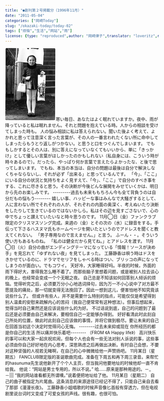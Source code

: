 ```yaml
---
title: "●創刊第２号掲載分（1996年11月）"
date: "2011-05-04"
categories: ["岡崎Today"]
slug: "/okazaki-today/today-02"
tags: ["烦恼","生活","网站","雨"]
license: {type: "reproduced",author: "岡崎律子",translator: "loveritz",reproduced-url: "http://www.ne.jp/asahi/okazaki/book/today/today2.html",reproduced-website: "岡崎律子Book"}
---
```


[![753](./images/753.gif)](./images/753.gif)寒い毎日、あなたはよく眠れていますか。夜中、雨が降っていると私は眠れません。それと問題を抱えている時。人からの相談を受けてしまった時も。 人の悩み相談に私は答えられない。聞いた後よく考えて、よかれと思って注意深く言った言葉が、その人の一番言われたくない所に命中してしまったらもうとり返しがつかない。と思うと口をつぐんでしまいます。 でももしかするとその人は、別に答えになっていなくてもいいから、単に「きっかけ」として優しい言葉がほしかったのかもしれない（私自身には、こういう時が時々あるので）。だったら、やっぱり何か言葉で言えたらよかったな、と後で思ってしまいます。 でもね、本当の本当は、自分の問題は最後は自分で解決しなくちゃならないし、それが必ず「出来る」と思っているんです。 「今」、「ここ」にいる自分の状況と気持ちをよく見すえて、「今」、「ここ」で自分のすべき事をする、これに尽きると思う。その決断が今後どんな展開をみせていくかは、明日から先のお楽しみです。 ---------過去も未来ももちろん今も全て背負うのは自分だもの悩もう-------- 嬉しい事、ハッピーな事はみんなで大騒ぎするとして、人に言わない所でそれぞれの人が、それぞれの内面の奥深く、考えぬいたり決断をしたりして生きているのではないかしら。私はその辺を見すごさないで、心の中でちょっと讃えていたいなと時々思うのです。 11月◯日（金）ファンクラブ限定のクリスマスソング完成。来週の（金）とその次の（水）に録音をする。手伝って下さるハスヌマ氏もホームページを開いたというのでアドレスを聞くと教えてくれない。 「男子専用なので言えません。」と言う。 ふーん・・。そういう使い方もあるものね。 「私のは健全だから見てね。」とアドレスを渡す。 11月◯日（火）自分の曲がエンディングテーマになっている「情報！ソースが決め手」を見忘れて「ゆずれない夜」を見てしまった。 工藤静香は唄う時はドスをきかせているのに、ドラマでセリフをしゃべる時はつい、ブリッコの声になってしまうのが面白い。でもコワイ。 天好冷，大家睡得好吗。半夜的时候，外面的雨下得好大，害得我怎么睡不着了。而那些脑子里想着问题，或是被别人拉去谈心的晚上，也经常会变成一个个无眠之夜。 自己总是不知该如何回答别人倾诉的烦恼。觉得听完之后，必须要万分小心地选词择句，因为万一不小心说中了对方最不愿提及的痛处，那一切就变得无法挽回了。因此一想到这儿，便害怕地不知究竟该说些什么了。 但或许有些人，并不是需要什么特别的指点，可能仅仅是希望得到别人温柔的安慰来疏解内心的苦闷（我自己便常常有这种想法）。但事后想起来，觉得当时自己果然还是应该说些什么的为好。 不过话说到底，自己的问题到了最后还是必须要由自己来解决，要相信自己一定能够办得到。 好好看清此时此刻自己所处的位置，做此时此刻自己应该做的事情，并将它做到极尽。要让未来的自己在回首当初这个决定时觉得问心无悔。 --------过去未来抑或现在 你所经历的都是你自己的生活 所以痛并快乐着吧-------- （FROM 《A Happy life》） 高兴快乐的事可以和大家一起庆祝欢闹，但每个人也会有一些无法对别人诉说的事，这些事必须由你自己好好地在内心思考，深思熟虑之后再做出决断。有时自己会想，不要对这种坚强的人视若无睹啊，在自己的心中微微给他一声赞扬吧。 11月某日（星期五） FANCLUB限定版的圣诞歌曲完成。准备在下周五和再下周三录音。来帮忙的hasunuma先生说他新开了个个人主页，但当我问他要地址的时候他却一直不肯给我。 他说：“网站是男士专用的，所以不说。” 哈……原来是那种用途的。－\_－||| “我的网站谁看都无所谓噢。”说着便把地址给了他。 11月某日（星期二） 自己的曲子被指定为片尾曲。这条消息的来源途径已经记不得了，只能自己亲自去看了那部《漫漫长夜》。 工藤静香小姐唱歌的时候声音像匕首般有穿透力，但在电视剧里说台词时又变成了可爱女孩的声线。很有趣，也很可怕。
